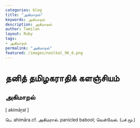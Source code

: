 ```yaml
---  
categories: blog  
title: "அகிமாறல்"
keywords: அகிமாறல்  
description: அகிமாறல்
author: Tamilan  
layout: Ruby  
tags:     
- அகிமாறல்
permalink: "அகிமாறல்"  
featured: /images/noolkal_96_6.png  
--- 
```

# தனித் தமிழகராதிக் களஞ்சியம்
## அகிமாறல்

[ akimāṟal ]  
  
பெ. ahimāra.cf. அகிமரால். panicled babool; வெள்வேல். (பச்.மூ.)